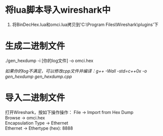 # 将lua脚本导入wireshark中
1. 将BinDecHex.lua和omci.lua拷贝到'C:\Program Files\Wireshark\plugins\'下

# 生成二进制文件
./gen_hexdump -i [你的log文件] -o omci.hex

*如果你的log不满足，可以修改cpp文件并编译：g++ -Wall -std=c++0x -o gen_hexdump gen_hexdump.cpp*

# 导入二进制文件
打开Wireshark，按如下操作操作：
File -> Import from Hex Dump  
Browse -> omci.hex  
Encapsulation Type -> Ethernet  
Ethernet -> Ethertype (hex): 8888  
